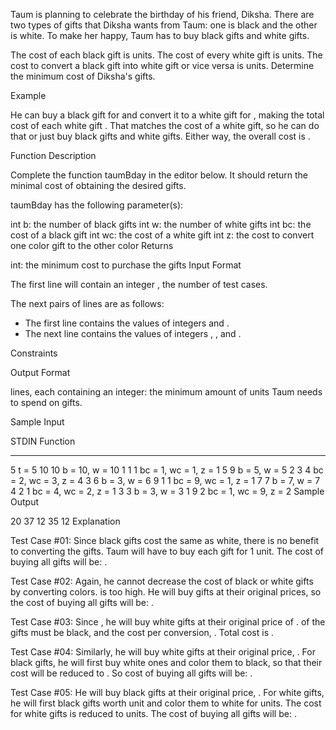 Taum is planning to celebrate the birthday of his friend, Diksha. There are two types of gifts that Diksha wants from Taum: one is black and the other is white. To make her happy, Taum has to buy  black gifts and  white gifts.

The cost of each black gift is  units.
The cost of every white gift is  units.
The cost to convert a black gift into white gift or vice versa is  units.
Determine the minimum cost of Diksha's gifts.

Example





He can buy a black gift for  and convert it to a white gift for , making the total cost of each white gift . That matches the cost of a white gift, so he can do that or just buy black gifts and white gifts. Either way, the overall cost is .

Function Description

Complete the function taumBday in the editor below. It should return the minimal cost of obtaining the desired gifts.

taumBday has the following parameter(s):

int b: the number of black gifts
int w: the number of white gifts
int bc: the cost of a black gift
int wc: the cost of a white gift
int z: the cost to convert one color gift to the other color
Returns

int: the minimum cost to purchase the gifts
Input Format

The first line will contain an integer , the number of test cases.

The next  pairs of lines are as follows:
- The first line contains the values of integers  and .
- The next line contains the values of integers , , and .

Constraints



Output Format

 lines, each containing an integer: the minimum amount of units Taum needs to spend on gifts.

Sample Input

STDIN   Function
-----   --------
5       t = 5
10 10   b = 10, w = 10
1 1 1   bc = 1, wc = 1, z = 1
5 9     b = 5, w = 5
2 3 4   bc = 2, wc = 3, z = 4
3 6     b = 3, w = 6
9 1 1   bc = 9, wc = 1, z = 1
7 7     b = 7, w = 7
4 2 1   bc = 4, wc = 2, z = 1
3 3     b = 3, w = 3
1 9 2   bc = 1, wc = 9, z = 2
Sample Output

20
37
12
35
12
Explanation

Test Case #01:
Since black gifts cost the same as white, there is no benefit to converting the gifts. Taum will have to buy each gift for 1 unit. The cost of buying all gifts will be: .

Test Case #02:
Again, he cannot decrease the cost of black or white gifts by converting colors.  is too high. He will buy gifts at their original prices, so the cost of buying all gifts will be: .

Test Case #03:
Since , he will buy  white gifts at their original price of .  of the gifts must be black, and the cost per conversion, . Total cost is .

Test Case #04:
Similarly, he will buy  white gifts at their original price, . For black gifts, he will first buy white ones and color them to black, so that their cost will be reduced to . So cost of buying all gifts will be: .

Test Case #05: He will buy black gifts at their original price, . For white gifts, he will first black gifts worth  unit and color them to white for  units. The cost for white gifts is reduced to  units. The cost of buying all gifts will be: .
